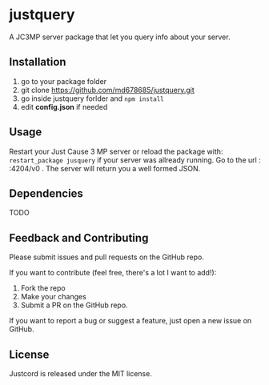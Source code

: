 # justquery
A JC3MP server package that let you query info about your server.

## Installation
1. go to your package folder
2. git clone https://github.com/md678685/justquery.git 
3. go inside justquery forlder and `npm install`
4. edit **config.json** if needed

## Usage
Restart your Just Cause 3 MP server or reload the package with: `restart_package jusquery` if your server was allready running.
Go to the url : <server IP>:4204/v0 . The server will return you a well formed JSON.

## Dependencies
  TODO
  
## Feedback and Contributing

Please submit issues and pull requests on the GitHub repo.

If you want to contribute (feel free, there's a lot I want to add!):

1. Fork the repo
2. Make your changes
3. Submit a PR on the GitHub repo.

If you want to report a bug or suggest a feature, just open a new issue on GitHub.

## License

Justcord is released under the MIT license.
